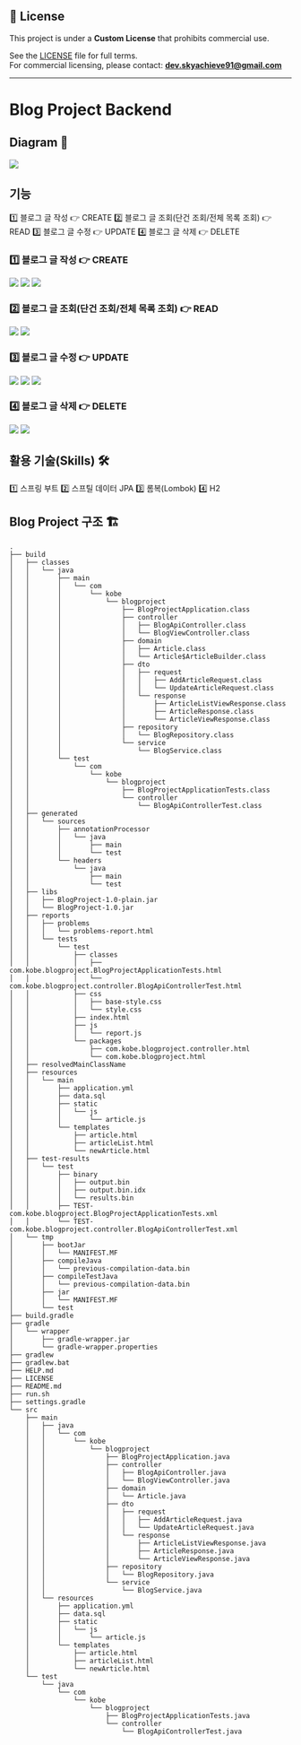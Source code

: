## 📜 License

This project is under a **Custom License** that prohibits commercial use.

See the [LICENSE](./LICENSE) file for full terms.  
For commercial licensing, please contact: **dev.skyachieve91@gmail.com**

------------------------------------------------------------------------

# Blog Project Backend
## Diagram 📝
<img src = "https://github.com/devKobe24/images2/blob/main/BlogProject.png?raw=true">

## 기능
1️⃣ 블로그 글 작성 👉 CREATE
2️⃣ 블로그 글 조회(단건 조회/전체 목록 조회) 👉 READ
3️⃣ 블로그 글 수정 👉 UPDATE
4️⃣ 블로그 글 삭제 👉 DELETE

### 1️⃣ 블로그 글 작성 👉 CREATE

<img src = "https://github.com/devKobe24/images2/blob/main/c-1.png?raw=true">
<img src = "https://github.com/devKobe24/images2/blob/main/c-2.png?raw=true">
<img src = "https://github.com/devKobe24/images2/blob/main/c-3.png?raw=true">

### 2️⃣ 블로그 글 조회(단건 조회/전체 목록 조회) 👉 READ

<img src = "https://github.com/devKobe24/images2/blob/main/r-1.png?raw=true">
<img src = "https://github.com/devKobe24/images2/blob/main/r-2.png?raw=true">

### 3️⃣ 블로그 글 수정 👉 UPDATE

<img src = "https://github.com/devKobe24/images2/blob/main/u-1.png?raw=true">
<img src = "https://github.com/devKobe24/images2/blob/main/u-2.png?raw=true">
<img src = "https://github.com/devKobe24/images2/blob/main/u-3.png?raw=true">

### 4️⃣ 블로그 글 삭제 👉 DELETE

<img src = "https://github.com/devKobe24/images2/blob/main/d-1.png?raw=true">
<img src = "https://github.com/devKobe24/images2/blob/main/d-2.png?raw=true">

## 활용 기술(Skills) 🛠️

1️⃣ 스프링 부트
2️⃣ 스프틸 데이터 JPA
3️⃣ 롬복(Lombok)
4️⃣ H2

## Blog Project 구조 🏗️
```
.
├── build
│   ├── classes
│   │   └── java
│   │       ├── main
│   │       │   └── com
│   │       │       └── kobe
│   │       │           └── blogproject
│   │       │               ├── BlogProjectApplication.class
│   │       │               ├── controller
│   │       │               │   ├── BlogApiController.class
│   │       │               │   └── BlogViewController.class
│   │       │               ├── domain
│   │       │               │   ├── Article.class
│   │       │               │   └── Article$ArticleBuilder.class
│   │       │               ├── dto
│   │       │               │   ├── request
│   │       │               │   │   ├── AddArticleRequest.class
│   │       │               │   │   └── UpdateArticleRequest.class
│   │       │               │   └── response
│   │       │               │       ├── ArticleListViewResponse.class
│   │       │               │       ├── ArticleResponse.class
│   │       │               │       └── ArticleViewResponse.class
│   │       │               ├── repository
│   │       │               │   └── BlogRepository.class
│   │       │               └── service
│   │       │                   └── BlogService.class
│   │       └── test
│   │           └── com
│   │               └── kobe
│   │                   └── blogproject
│   │                       ├── BlogProjectApplicationTests.class
│   │                       └── controller
│   │                           └── BlogApiControllerTest.class
│   ├── generated
│   │   └── sources
│   │       ├── annotationProcessor
│   │       │   └── java
│   │       │       ├── main
│   │       │       └── test
│   │       └── headers
│   │           └── java
│   │               ├── main
│   │               └── test
│   ├── libs
│   │   ├── BlogProject-1.0-plain.jar
│   │   └── BlogProject-1.0.jar
│   ├── reports
│   │   ├── problems
│   │   │   └── problems-report.html
│   │   └── tests
│   │       └── test
│   │           ├── classes
│   │           │   ├── com.kobe.blogproject.BlogProjectApplicationTests.html
│   │           │   └── com.kobe.blogproject.controller.BlogApiControllerTest.html
│   │           ├── css
│   │           │   ├── base-style.css
│   │           │   └── style.css
│   │           ├── index.html
│   │           ├── js
│   │           │   └── report.js
│   │           └── packages
│   │               ├── com.kobe.blogproject.controller.html
│   │               └── com.kobe.blogproject.html
│   ├── resolvedMainClassName
│   ├── resources
│   │   └── main
│   │       ├── application.yml
│   │       ├── data.sql
│   │       ├── static
│   │       │   └── js
│   │       │       └── article.js
│   │       └── templates
│   │           ├── article.html
│   │           ├── articleList.html
│   │           └── newArticle.html
│   ├── test-results
│   │   └── test
│   │       ├── binary
│   │       │   ├── output.bin
│   │       │   ├── output.bin.idx
│   │       │   └── results.bin
│   │       ├── TEST-com.kobe.blogproject.BlogProjectApplicationTests.xml
│   │       └── TEST-com.kobe.blogproject.controller.BlogApiControllerTest.xml
│   └── tmp
│       ├── bootJar
│       │   └── MANIFEST.MF
│       ├── compileJava
│       │   └── previous-compilation-data.bin
│       ├── compileTestJava
│       │   └── previous-compilation-data.bin
│       ├── jar
│       │   └── MANIFEST.MF
│       └── test
├── build.gradle
├── gradle
│   └── wrapper
│       ├── gradle-wrapper.jar
│       └── gradle-wrapper.properties
├── gradlew
├── gradlew.bat
├── HELP.md
├── LICENSE
├── README.md
├── run.sh
├── settings.gradle
└── src
    ├── main
    │   ├── java
    │   │   └── com
    │   │       └── kobe
    │   │           └── blogproject
    │   │               ├── BlogProjectApplication.java
    │   │               ├── controller
    │   │               │   ├── BlogApiController.java
    │   │               │   └── BlogViewController.java
    │   │               ├── domain
    │   │               │   └── Article.java
    │   │               ├── dto
    │   │               │   ├── request
    │   │               │   │   ├── AddArticleRequest.java
    │   │               │   │   └── UpdateArticleRequest.java
    │   │               │   └── response
    │   │               │       ├── ArticleListViewResponse.java
    │   │               │       ├── ArticleResponse.java
    │   │               │       └── ArticleViewResponse.java
    │   │               ├── repository
    │   │               │   └── BlogRepository.java
    │   │               └── service
    │   │                   └── BlogService.java
    │   └── resources
    │       ├── application.yml
    │       ├── data.sql
    │       ├── static
    │       │   └── js
    │       │       └── article.js
    │       └── templates
    │           ├── article.html
    │           ├── articleList.html
    │           └── newArticle.html
    └── test
        └── java
            └── com
                └── kobe
                    └── blogproject
                        ├── BlogProjectApplicationTests.java
                        └── controller
                            └── BlogApiControllerTest.java
```
